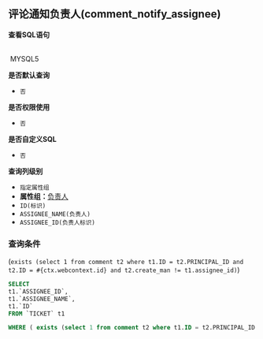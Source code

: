 ## 评论通知负责人(comment_notify_assignee) <!-- {docsify-ignore-all} -->



<p class="panel-title"><b>查看SQL语句</b></p>
<br>

<el-row>
&nbsp;<el-tag @click="MYSQL5 = true">MYSQL5</el-tag>
</el-row>

<br>
<p class="panel-title"><b>是否默认查询</b></p>

* `否`

<p class="panel-title"><b>是否权限使用</b></p>

* `否`

<p class="panel-title"><b>是否自定义SQL</b></p>

* `否`

<p class="panel-title"><b>查询列级别</b></p>

* `指定属性组`
*  **属性组：**[负责人](#)
  * `ID(标识)`
  * `ASSIGNEE_NAME(负责人)`
  * `ASSIGNEE_ID(负责人标识)`



### 查询条件

(`exists (select 1 from comment t2 where t1.ID = t2.PRINCIPAL_ID and t2.ID = #{ctx.webcontext.id} and t2.create_man != t1.assignee_id)`)





<el-dialog v-model="MYSQL5" title="MYSQL5">

```sql
SELECT
t1.`ASSIGNEE_ID`,
t1.`ASSIGNEE_NAME`,
t1.`ID`
FROM `TICKET` t1 

WHERE ( exists (select 1 from comment t2 where t1.ID = t2.PRINCIPAL_ID and t2.ID = #{ctx.webcontext.id} and t2.create_man != t1.assignee_id) )
```

</el-dialog>

<script>
 const { createApp } = Vue
  createApp({
    data() {
      return {
                MYSQL5 : false
        
      }
    },
    methods: {
    }
  }).use(ElementPlus).mount('#app')
</script>